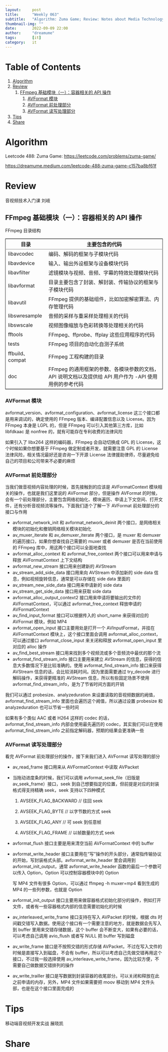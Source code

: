 ```yaml
---
layout:     post
title:      "Weekly 063"
subtitle:   "Algorithm: Zuma Game; Review: Notes about Media Technology; Tips: Notes about Media Technology in mobile platform; Share:"
thumbnail-img: ""
date:       2022-09-09 22:00
author:     "dreamume"
tags: 		[it]
category:   it
---
```

<head>
    <script src="https://cdn.mathjax.org/mathjax/latest/MathJax.js?config=TeX-AMS-MML_HTMLorMML" type="text/javascript"></script>
    <script type="text/x-mathjax-config">
        MathJax.Hub.Config({
            tex2jax: {
            skipTags: ['script', 'noscript', 'style', 'textarea', 'pre'],
            inlineMath: [['$','$']]
            }
        });
    </script>
</head>

# Table of Contents

1.  [Algorithm](#orga1a02e7)
2.  [Review](#orgbd73e16)
    1.  [FFmpeg 基础模块（一）：容器相关的 API 操作](#org2a8af30)
        1.  [AVFormat 模块](#org25a4f11)
        2.  [AVFormat 前处理部分](#orgbb1d307)
        3.  [AVFormat 读写处理部分](#org133f5f1)
3.  [Tips](#orgcce1410)
4.  [Share](#orgc3efd8e)


<a id="orga1a02e7"></a>

# Algorithm

Leetcode 488: Zuma Game: <https://leetcode.com/problems/zuma-game/>

<https://dreamume.medium.com/leetcode-488-zuma-game-c157ba8bf61f>


<a id="orgbd73e16"></a>

# Review

音视频技术入门课    刘岐


<a id="org2a8af30"></a>

## FFmpeg 基础模块（一）：容器相关的 API 操作

FFmpeg 目录结构

<table border="2" cellspacing="0" cellpadding="6" rules="groups" frame="hsides">


<colgroup>
<col  class="org-left" />

<col  class="org-left" />
</colgroup>
<thead>
<tr>
<th scope="col" class="org-left">目录</th>
<th scope="col" class="org-left">主要包含的代码</th>
</tr>
</thead>

<tbody>
<tr>
<td class="org-left">libavcodec</td>
<td class="org-left">编码、解码的框架与子模块代码</td>
</tr>


<tr>
<td class="org-left">libavdevice</td>
<td class="org-left">输入、输出外设框架与设备模块代码</td>
</tr>


<tr>
<td class="org-left">libavfilter</td>
<td class="org-left">滤镜模块与视频、音频、字幕的特效处理模块代码</td>
</tr>


<tr>
<td class="org-left">libavformat</td>
<td class="org-left">目录主要包含了封装、解封装、传输协议的框架与子模块代码</td>
</tr>


<tr>
<td class="org-left">libavutil</td>
<td class="org-left">FFmpeg 提供的基础组件，比如加密解密算法、内存管理代码</td>
</tr>


<tr>
<td class="org-left">libswresample</td>
<td class="org-left">音频的采样与重采样处理相关的代码</td>
</tr>


<tr>
<td class="org-left">libswscale</td>
<td class="org-left">视频图像缩放与色彩转换等处理相关的代码</td>
</tr>


<tr>
<td class="org-left">fftools</td>
<td class="org-left">FFmpeg、ffprobe、ffplay 这些应用程序的代码</td>
</tr>


<tr>
<td class="org-left">tests</td>
<td class="org-left">FFmpeg 项目的自动化自测子系统</td>
</tr>


<tr>
<td class="org-left">ffbuild、compat</td>
<td class="org-left">FFmpeg 工程构建的目录</td>
</tr>


<tr>
<td class="org-left">doc</td>
<td class="org-left">FFmpeg 的通用框架的参数、各模块参数的文档，API 说明文档以及提供给 API 用户作为 -API 使用用例的参考代码</td>
</tr>
</tbody>
</table>


<a id="org25a4f11"></a>

### AVFormat 模块

avformat_version、avformat_configuration、avformat_license 这三个接口都是用来调试的，确定使用的 FFmpeg 版本、编译配置信息以及 License。因为 FFmpeg 本身是 LGPL 的，但是 FFmpeg 可以引入其他第三方库，比如 libfdkaac 是 nonfree 的，就有可能存在专利收费的法律风险

如果引入了 libx264 这样的编码器，FFmpeg 会自动切换成 GPL 的 License，这个时候如果你想要基于 FFmpeg 做定制或者开发，就需要注意 GPL 的 License 法律风险，相关情况最好还是咨询一下开源 License 法律援助律师，尽量避免给自己的项目和公司带来不必要的麻烦


<a id="orgbb1d307"></a>

### AVFormat 前处理部分

当我们做音视频内容处理的时候，首先接触到的应该是 AVFormatContext 模块相关的操作，也就是我们这里说的 AVFormat 部分，但是操作 AVFormat 的时候，会有一个前处理部分，主要包含网络初始化、模块遍历、申请上下文空间、打开文件，还有分析音视频流等操作。下面我们逐个了解一下 AVFormat 前处理部分的接口与作用

-   avformat_network_init 和 avformat_network_deinit 两个接口，是网络相关模块的初始化和撤销网络相关模块初始化
-   av_muxer_iterate 和 av_demuxer_iterate 两个接口，是 muxer 和 demuxer 的遍历接口，如果你想查找自己需要的 muxer 或者 demuxer 是否在当前使用的 FFmpeg 库中，用这两个接口可以全面地查找
-   avformat_alloc_context 和 avformat_free_context 两个接口可以用来申请与释放 AVFormatContext 上下文结构
-   avformat_new_stream 接口用来创建新的 AVStream
-   av_stream_add_side_data 接口用来向 AVStream 中添加新的 side data 信息，例如视频旋转信息，通常是可以存储在 side data 里面的
-   av_stream_new_side_data 接口用来申请新的 side data
-   av_stream_get_side_data 接口用来获取 side data
-   avformat_alloc_output_context2 接口用来申请将要输出的文件的 AVFormatContext，可以通过 avformat_free_context 释放申请的 AVFormatContext
-   av_find_input_format 接口可以根据传入的 short_name 来获得对应的 AVFormat 模块，例如 MP4
-   avformat_open_input 接口主要用处是打开一个 AVInputFormat，并挂在 AVFormatContext 模块上，这个接口里面会调用 avformat_alloc_context，可以通过接口 avformat_close_input 来关闭和释放 avformat_open_input 里对应的 alloc 操作
-   av_find_best_stream 接口用来找到多个视频流或多个音频流中最优的那个流
-   avformat_find_stream_info 接口主要用来建立 AVStream 的信息，获得的信息大多数情况下是比较准确的。使用 avformat_find_stream_info 接口来获得 AVStream 信息的话，会比较消耗时间。因为里面需要通过 try_decode 进行解码操作，来获得更精准的 AVStream 信息，所以有些固定场景不使用 avformat_find_stream_info，是为了节省时间方面的开销

我们可以通过 probesize、analyzeduration 来设置读取的音视频数据的阙值，avformat_find_stream_info 里面也会遍历这个阙值，所以通过设置 probesize 和 analyzeduration 也可以节省一些时间

如果有多个类似 AAC 或者 H264 这样的 codec 的话，avformat_find_stream_info 内部会使用最先遍历的 codec，其实我们可以在使用 avformat_find_stream_info 之前指定解码器，预期的结果会更准确一些


<a id="org133f5f1"></a>

### AVFormat 读写处理部分

看完 AVFormat 前处理部分的操作，接下来我们进入 AVFormat 读写处理的部分

-   av_read_frame 接口用来从 AVFormatContext 中读取 AVPacket
-   当拖动进度条的时候，我们可以调用 avformat_seek_file（旧版是 av_seek_frame）接口，seek 到自己想要指定的位置，但前提是对应的封装格式得支持精确 seek，seek 支持以下四种模式
    1.  AVSEEK_FLAG_BACKWARD    // 往回 seek
    
    2.  AVSEEK_FLAG_BYTE    // 以字节数的方式 seek
    
    3.  AVSEEK_FLAG_ANY    // 可 seek 到任意帧
    
    4.  AVSEEK_FLAG_FRAME    // 以帧数量的方式 seek

-   avformat_flush 接口主要是用来清空当前 AVFormatContext 中的 buffer

-   avformat_write_header 接口主要用在“写”操作的开头部分，通常指传输协议的开始，写封装格式头部。avformat_write_header 里会调用到 avformat_init_output，通常 avformat_write_header 函数的最后一个参数可以传入 Option，Option 可以控制容器模块中的 Option
    
    写 MP4 文件有很多 Option，可以通过 ffmpeg -h muxer=mp4 看到生成的 MP4 的一些列参数，也就是 Option

-   avformat_init_output 接口主要用来做容器格式初始化部分的操作，例如打开文件，或者有一些容器格式内部的信息需要初始化的时候

-   av_interleaved_write_frame 接口支持在写入 AVPacket 的时候，根据 dts 时间戳交错写入数据。使用这个接口有一个需要注意的地方，就是数据会先写入到 buffer 里用来交错存储数据，这个 buffer 会不断变大，如果有必要的话，可以考虑自己调用 avio_flush 或者写 NULL 把 buffer 写到磁盘

-   av_write_frame 接口是不按照交错的形式存储 AVPacket，不过在写入文件的时候是直接写入到磁盘，不会有 buffer，所以可以考虑自己先做交错再用这个接口，不过我一般选择使用 av_interleave_write_frame，因为比较方便，不需要自己做数据交错排列的操作

-   av_write_trailler 接口是写数据到封装容器的收尾部分。可以关闭和释放在此之前申请的内存，另外，MP4 文件如果需要把 moov 移动到 MP4 文件头部，也是在这个接口里面完成的


<a id="orgcce1410"></a>

# Tips

移动端音视频开发实战    展晓凯


<a id="orgc3efd8e"></a>

# Share

